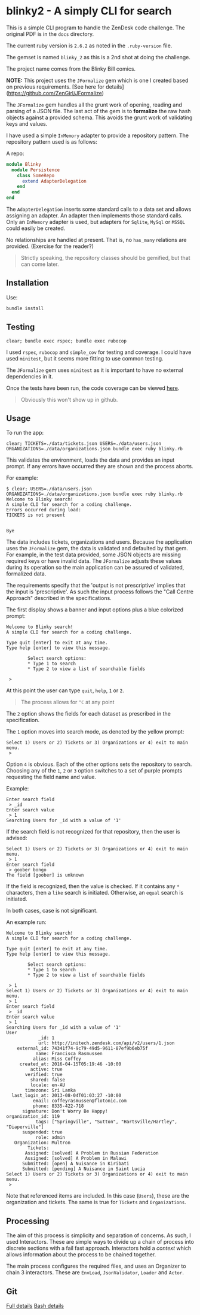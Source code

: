 # blinky2 - A simply CLI for search

This is a simple CLI program to handle the ZenDesk code challenge.
The original PDF is in the `docs` directory.

The current ruby version is `2.6.2` as noted in the `.ruby-version` file.

The gemset is named `blinky_2` as this is a 2nd shot at doing the challenge.

The project name comes from the Blinky Bill comics.

**NOTE:** This project uses the `JFormalize` gem which is one I created based on previous requirements.
[See here for details] (https://github.com/ZenGirl/JFormalize) 

The `JFormalize` gem handles all the grunt work of opening, reading and parsing of a JSON file.
The last act of the gem is to **formalize** the raw hash objects against a provided schema.
This avoids the grunt work of validating keys and values.

I have used a simple `InMemory` adapter to provide a repository pattern.
The repository pattern used is as follows:

A repo:

```ruby
module Blinky
  module Persistence
    class SomeRepo
      extend AdapterDelegation
    end
  end
end
```

The `AdapterDelegation` inserts some standard calls to a data set and allows assigning an adapter.
An adapter then implements those standard calls.
Only an `InMemory` adapter is used, but adapters for `Sqlite`, `MySql` or `MSSQL` could easily be created.

No relationships are handled at present.
That is, no `has_many` relations are provided.
(Exercise for the reader?) 

> Strictly speaking, the repository classes should be gemified, but that can come later.

## Installation

Use:

```bash
bundle install
```

## Testing

    clear; bundle exec rspec; bundle exec rubocop

I used `rspec`, `rubocop` and `simple_cov` for testing and coverage.
I could have used `minitest`, but it seems more fitting to use common testing.

The `JFormalize` gem uses `minitest` as it is important to have no external dependencies in it.

Once the tests have been run, the code coverage can be viewed [here](./coverage/index.html).

> Obviously this won't show up in github.

## Usage

To run the app:

`clear; TICKETS=./data/tickets.json USERS=./data/users.json ORGANIZATIONS=./data/organizations.json bundle exec ruby blinky.rb`

This validates the environment, loads the data and provides an input prompt.
If any errors have occurred they are shown and the process aborts.

For example:
```
$ clear; USERS=./data/users.json ORGANIZATIONS=./data/organizations.json bundle exec ruby blinky.rb
Welcome to Blinky search!
A simple CLI for search for a coding challenge.
Errors occurred during load:
TICKETS is not present
  
  
Bye
```

The data includes tickets, organizations and users.
Because the application uses the `JFormalize` gem, the data is validated and defaulted by that gem.
For example, in the test data provided, some JSON objects are missing required keys or have invalid data.
The `JFormalize` adjusts these values during its operation so the main application can be assured of validated, formalized data.

The requirements specify that the 'output is not prescriptive' implies that the input is 'prescriptive'.
As such the input process follows the "Call Centre Approach" described in the specifications.

The first display shows a banner and input options plus a blue colorized prompt:

```
Welcome to Blinky search!
A simple CLI for search for a coding challenge.

Type quit [enter] to exit at any time.
Type help [enter] to view this message.

        Select search options:
        * Type 1 to search
        * Type 2 to view a list of searchable fields

 >
```  

At this point the user can type `quit`, `help`, `1` or `2`.
> The process allows for `^C` at any point

The `2` option shows the fields for each dataset as prescribed in the specification.

The `1` option moves into search mode, as denoted by the yellow prompt:

```
Select 1) Users or 2) Tickets or 3) Organizations or 4) exit to main menu.
 >
```

Option `4` is obvious.
Each of the other options sets the repository to search.
Choosing any of the `1`, `2` or `3` option switches to a set of purple prompts requesting the field name and value.

Example:

```
Enter search field
 > _id
Enter search value
 > 1
Searching Users for _id with a value of '1'
```

If the search field is not recognized for that repository, then the user is advised:

```
Select 1) Users or 2) Tickets or 3) Organizations or 4) exit to main menu.
 > 1
Enter search field
 > goober bongo
The field [goober] is unknown
```

If the field is recognized, then the value is checked.
If it contains any `*` characters, then a `like` search is initiated.
Otherwise, an `equal` search is initiated.

In both cases, case is not significant.

An example run:

```
Welcome to Blinky search!
A simple CLI for search for a coding challenge.

Type quit [enter] to exit at any time.
Type help [enter] to view this message.

        Select search options:
        * Type 1 to search
        * Type 2 to view a list of searchable fields

 > 1
Select 1) Users or 2) Tickets or 3) Organizations or 4) exit to main menu.
 > 1
Enter search field
 > _id
Enter search value
 > 1
Searching Users for _id with a value of '1'
User
            _id: 1
            url: http://initech.zendesk.com/api/v2/users/1.json
    external_id: 74341f74-9c79-49d5-9611-87ef9b6eb75f
           name: Francisca Rasmussen
          alias: Miss Coffey
     created_at: 2016-04-15T05:19:46 -10:00
         active: true
       verified: true
         shared: false
         locale: en-AU
       timezone: Sri Lanka
  last_login_at: 2013-08-04T01:03:27 -10:00
          email: coffeyrasmussen@flotonic.com
          phone: 8335-422-718
      signature: Don't Worry Be Happy!
organization_id: 119
           tags: ["Springville", "Sutton", "Hartsville/Hartley", "Diaperville"]
      suspended: true
           role: admin
   Organization: Multron
        Tickets:
       Assigned: [solved] A Problem in Russian Federation
       Assigned: [solved] A Problem in Malawi
      Submitted: [open] A Nuisance in Kiribati
      Submitted: [pending] A Nuisance in Saint Lucia
Select 1) Users or 2) Tickets or 3) Organizations or 4) exit to main menu.
 >
```

Note that referenced items are included.
In this case (`Users`), these are the organization and tickets.
The same is true for `Tickets` and `Organizations`. 

## Processing

The aim of this process is simplicity and separation of concerns.
As such, I used Interactors.
These are simple ways to divide up a chain of process into discrete sections with a fail fast approach.
Interactors hold a *context* which allows information about the process to be chained together.

The main process configures the required files, and uses an Organizer to chain 3 interactors.
These are `EnvLoad`, `JsonValidator`, `Loader` and `Actor`.

## Git

[Full details](./GitFlow.md)
[Bash details](./GitBash.md)

